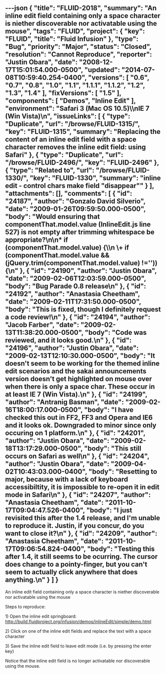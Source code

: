 ---json
{
  "title": "FLUID-2018",
  "summary": "An inline edit field containing only a space character is niether discoverable nor activatable using the mouse",
  "tags": "FLUID",
  "project": {
    "key": "FLUID",
    "title": "Fluid Infusion"
  },
  "type": "Bug",
  "priority": "Major",
  "status": "Closed",
  "resolution": "Cannot Reproduce",
  "reporter": "Justin Obara",
  "date": "2008-12-17T15:01:54.000-0500",
  "updated": "2014-07-08T10:59:40.254-0400",
  "versions": [
    "0.6",
    "0.7",
    "0.8",
    "1.0",
    "1.1",
    "1.1.1",
    "1.1.2",
    "1.2",
    "1.3",
    "1.4"
  ],
  "fixVersions": [
    "1.5"
  ],
  "components": [
    "Demos",
    "Inline Edit"
  ],
  "environment": "Safari 3 (Mac OS 10.5)\\\nIE 7 (Win Vista)\n",
  "issueLinks": [
    {
      "type": "Duplicate",
      "url": "/browse/FLUID-1315/",
      "key": "FLUID-1315",
      "summary": "Replacing the content of an inline edit field with a space character removes the inline edit field: using Safari"
    },
    {
      "type": "Duplicate",
      "url": "/browse/FLUID-2496/",
      "key": "FLUID-2496"
    },
    {
      "type": "Related to",
      "url": "/browse/FLUID-1330/",
      "key": "FLUID-1330",
      "summary": "inline edit - control chars make field \"disappear\""
    }
  ],
  "attachments": [],
  "comments": [
    {
      "id": "24187",
      "author": "Gonzalo David Silverio",
      "date": "2009-01-26T09:59:50.000-0500",
      "body": "Would ensuring that componentThat.model.value (InlineEdit.js line 527)  is not empty after trimming whitespace be appropriate?\n\n* &#x20;              if (componentThat.model.value) {\\\n  \\+                if (componentThat.model.value && (jQuery.trim(componentThat.model.value) !='')){\n"
    },
    {
      "id": "24190",
      "author": "Justin Obara",
      "date": "2009-02-06T12:03:59.000-0500",
      "body": "Bug Parade  0.8 release\n"
    },
    {
      "id": "24192",
      "author": "Anastasia Cheetham",
      "date": "2009-02-11T17:31:50.000-0500",
      "body": "This is fixed, though I definitely request a code review!\n"
    },
    {
      "id": "24194",
      "author": "Jacob Farber",
      "date": "2009-02-13T11:38:20.000-0500",
      "body": "Code was reviewed, and it looks good.\n"
    },
    {
      "id": "24196",
      "author": "Justin Obara",
      "date": "2009-02-13T12:10:30.000-0500",
      "body": "It doesn't seem to be working for the themed inline edit scenarios and the sakai announcements version doesn't get highlighted on mouse over when there is only a space char. These occur in at least IE 7 (Win Vista).\n"
    },
    {
      "id": "24199",
      "author": "Antranig Basman",
      "date": "2009-02-16T18:00:17.000-0500",
      "body": "I have checked this out in FF2, FF3 and Opera and IE6 and it looks ok. Downgraded to minor since only occuring on 1 platform.\n"
    },
    {
      "id": "24201",
      "author": "Justin Obara",
      "date": "2009-02-18T13:17:29.000-0500",
      "body": "This still occurs on Safari as well\n"
    },
    {
      "id": "24204",
      "author": "Justin Obara",
      "date": "2009-04-02T10:43:03.000-0400",
      "body": "Resetting to major, because with a lack of keyboard accessibiltity, it is impossible to re-open it in edit mode in Safari\n"
    },
    {
      "id": "24207",
      "author": "Anastasia Cheetham",
      "date": "2011-10-17T09:04:47.526-0400",
      "body": "I just revisited this after the 1.4 release, and I'm unable to reproduce it. Justin, if you concur, do you want to close it?\n"
    },
    {
      "id": "24209",
      "author": "Anastasia Cheetham",
      "date": "2011-10-17T09:06:54.824-0400",
      "body": "Testing this after 1.4, it still seems to be ocurring. The cursor does change to a pointy-finger, but you can't seem to actually click anywhere that does anything.\n"
    }
  ]
}
---
An inline edit field containing only a space character is niether discoverable nor activatable using the mouse

Steps to reproduce:

1\) Open the inline edit springboard:\
<http://build.fluidproject.org/infusion/demos/inlineEdit/simple/demo.html>

2\) Click on one of the inline edit fields and replace the text with a space character

3\) Save the inline edit field to leave edit mode (i.e. by pressing the enter key)

Notice that the inline edit field is no longer activatable nor discoverable using the mouse.

        